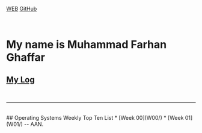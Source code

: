 ---
---

[WEB](https://fghaffar26.github.io/os202/)
[GitHub](https://github.com/fghaffar26/os202/)

<br>

# My name is Muhammad Farhan Ghaffar

## [My Log](TXT/mylog.txt)
<br>
<hr>
<br>
## Operating Systems Weekly Top Ten List
* [Week 00](W00/)
* [Week 01](W01/)
-- AAN.
